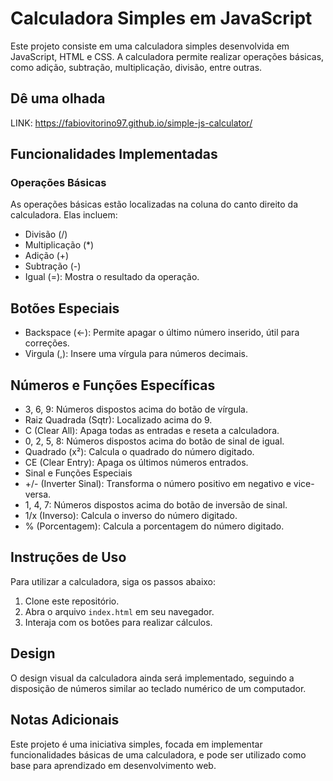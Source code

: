 # Calculadora Simples em JavaScript
Este projeto consiste em uma calculadora simples desenvolvida em JavaScript, HTML e CSS. A calculadora permite realizar operações básicas, como adição, subtração, multiplicação, divisão, entre outras.

## Dê uma olhada
LINK: https://fabiovitorino97.github.io/simple-js-calculator/

## Funcionalidades Implementadas
### Operações Básicas
As operações básicas estão localizadas na coluna do canto direito da calculadora. Elas incluem:

- Divisão (/)
- Multiplicação (*)
- Adição (+)
- Subtração (-)
- Igual (=): Mostra o resultado da operação.

## Botões Especiais
- Backspace (←): Permite apagar o último número inserido, útil para correções.
- Virgula (,): Insere uma vírgula para números decimais.

## Números e Funções Específicas
- 3, 6, 9: Números dispostos acima do botão de vírgula.
- Raiz Quadrada (Sqtr): Localizado acima do 9.
- C (Clear All): Apaga todas as entradas e reseta a calculadora.
- 0, 2, 5, 8: Números dispostos acima do botão de sinal de igual.
- Quadrado (x²): Calcula o quadrado do número digitado.
- CE (Clear Entry): Apaga os últimos números entrados.
- Sinal e Funções Especiais
- +/- (Inverter Sinal): Transforma o número positivo em negativo e vice-versa.
- 1, 4, 7: Números dispostos acima do botão de inversão de sinal.
- 1/x (Inverso): Calcula o inverso do número digitado.
- % (Porcentagem): Calcula a porcentagem do número digitado.

## Instruções de Uso
Para utilizar a calculadora, siga os passos abaixo:
1. Clone este repositório.
2. Abra o arquivo `index.html` em seu navegador.
3. Interaja com os botões para realizar cálculos.


## Design
O design visual da calculadora ainda será implementado, seguindo a disposição de números similar ao teclado numérico de um computador.

## Notas Adicionais
Este projeto é uma iniciativa simples, focada em implementar funcionalidades básicas de uma calculadora, e pode ser utilizado como base para aprendizado em desenvolvimento web.